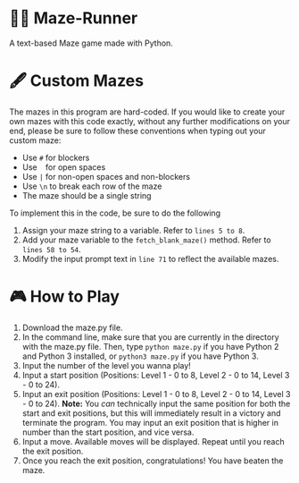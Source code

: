 # 🏃‍♀️ Maze-Runner
A text-based Maze game made with Python.

# 🖋️ Custom Mazes
The mazes in this program are hard-coded. If you would like to create your own mazes with this code exactly, without any further modifications on your end, please be sure to follow these conventions when typing out your custom maze:
- Use `#` for blockers
- Use ` ` for open spaces
- Use `|` for non-open spaces and non-blockers
- Use `\n` to break each row of the maze
- The maze should be a single string

To implement this in the code, be sure to do the following
1. Assign your maze string to a variable. Refer to `lines 5 to 8`.
2. Add your maze variable to the `fetch_blank_maze()` method. Refer to `lines 58 to 54`.
3. Modify the input prompt text in `line 71` to reflect the available mazes.

# 🎮 How to Play
1. Download the maze.py file.
3. In the command line, make sure that you are currently in the directory with the maze.py file. Then, type `python maze.py` if you have Python 2 and Python 3 installed, or `python3 maze.py` if you have Python 3.
4. Input the number of the level you wanna play!
5. Input a start position (Positions: Level 1 - 0 to 8, Level 2 - 0 to 14, Level 3 - 0 to 24).
6. Input an exit position (Positions: Level 1 - 0 to 8, Level 2 - 0 to 14, Level 3 - 0 to 24). **Note:** You *can* technically input the same position for both the start and exit positions, but this will immediately result in a victory and terminate the program. You may input an exit position that is higher in number than the start position, and vice versa.
8. Input a move. Available moves will be displayed. Repeat until you reach the exit position.
9. Once you reach the exit position, congratulations! You have beaten the maze.
